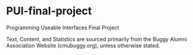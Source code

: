 # PUI-final-project
Programming Useable Interfaces Final Project

Text, Content, and Statistics are sourced primarily from the Buggy Alumni Association Website (cmubuggy.org), unless otherwise stated.
